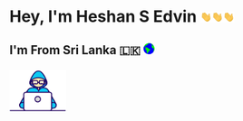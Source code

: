 ### <h1>Hey, I'm Heshan S Edvin <img src='https://github.com/heshan-s-edvin/heshan-s-edvin/blob/main/image/Hi.gif' width=20px><img src='https://github.com/heshan-s-edvin/heshan-s-edvin/blob/main/image/Hi.gif' width=20px><img src='https://github.com/heshan-s-edvin/heshan-s-edvin/blob/main/image/Hi.gif' width=20px>

### <h2>I'm From Sri Lanka 🇱🇰  <img src='https://github.com/heshan-s-edvin/heshan-s-edvin/blob/main/image/Earth.gif' width=20px></h2>

### <h3> <img src='https://github.com/heshan-s-edvin/heshan-s-edvin/blob/main/image/Developer.gif' width=100px></h3>
